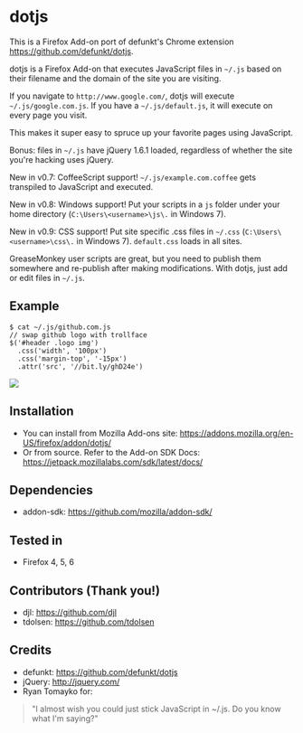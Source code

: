 dotjs
=====

This is a Firefox Add-on port of defunkt's Chrome extension <https://github.com/defunkt/dotjs>.

dotjs is a Firefox Add-on that executes JavaScript files in `~/.js` based on their filename and the domain of the site you are visiting.

If you navigate to `http://www.google.com/`, dotjs will execute `~/.js/google.com.js`. 
If you have a `~/.js/default.js`, it will execute on every page you visit.

This makes it super easy to spruce up your favorite pages using JavaScript.

Bonus:  files in `~/.js` have jQuery 1.6.1 loaded, regardless  of  whether  the  site  you're  hacking uses jQuery.

New in v0.7: CoffeeScript support! `~/.js/example.com.coffee` gets transpiled to JavaScript and executed.

New in v0.8: Windows support! Put your scripts in a `js` folder under your home directory (`C:\Users\<username>\js\.` in Windows 7).

New in v0.9: CSS support! Put site specific .css files in `~/.css` (`C:\Users\<username>\css\.` in Windows 7). `default.css` loads in all sites.

GreaseMonkey user scripts are great, but you need to publish them somewhere and re-publish after making modifications. With dotjs, just add or edit files in `~/.js`.

## Example

    $ cat ~/.js/github.com.js
    // swap github logo with trollface
    $('#header .logo img')
      .css('width', '100px')
      .css('margin-top', '-15px')
      .attr('src', '//bit.ly/ghD24e')

![](https://dl.dropbox.com/u/361064/dotjs.png)

## Installation

- You can install from Mozilla Add-ons site: <https://addons.mozilla.org/en-US/firefox/addon/dotjs/>
- Or from source. Refer to the Add-on SDK Docs: <https://jetpack.mozillalabs.com/sdk/latest/docs/>

## Dependencies

- addon-sdk: <https://github.com/mozilla/addon-sdk/>

## Tested in

- Firefox 4, 5, 6

## Contributors (Thank you!)

- djl: <https://github.com/djl>
- tdolsen: <https://github.com/tdolsen>

## Credits

- defunkt: <https://github.com/defunkt/dotjs>
- jQuery: <http://jquery.com/>
- Ryan Tomayko for:

> "I almost wish you could just stick JavaScript in ~/.js. Do you know what I'm saying?"
